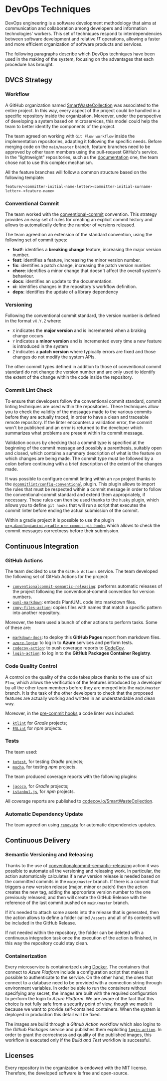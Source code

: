 # DevOps Techniques

DevOps engineering is a software development methodology that aims at communication and collaboration among developers and information technologies' workers. 
This set of techniques respond to interdependencies between software development and relative *IT* operations, allowing a faster and more efficient organization of software products and services.

The following paragraphs describe which DevOps techniques have been used in the making of the system, focusing on the advantages that each procedure has brought.

## DVCS Strategy
### Workflow
A GitHub organization named [SmartWasteCollection](https://github.com/SmartWasteCollection) was associated to the entire project. 
In this way, every aspect of the project could be handled in a specific repository inside the organization.
Moreover, under the perspective of developing a system based on microservices, this model could help the team to better identify the components of the project. 

The team agreed on working with `Git Flow workflow` inside the implementation repositories, adapting it following the specific needs. 
Before merging code on the ```main/master``` branch, feature branches need to be approved by other team members using the pull-request GitHub's service. In the "lightweight" repositories, such as the [documentation](https://github.com/SmartWasteCollection/documentation) one, the team chose not to use this complex mechanism. 

All the feature branches will follow a common structure based on the following template:
```
feature/<committer-initial-name-letter><committer-initial-surname-letter>-<feature-name>
```

### Conventional Commit
The team worked with the [conventional-commit](https://www.conventionalcommits.org/en/v1.0.0/) convention. 
This strategy provides an easy set of rules for creating an explicit commit history and allows to automatically define the number of versions released.

The team agreed on an extension of the standard convention, using the following set of commit types:

* **feat!**: identifies a **breaking change** feature, increasing the major version number.
* **feat**: identifies a feature, increasing the minor version number.
* **fix**: identifies a patch change, increasing the patch version number.
* **chore**: identifies a minor change that doesn't affect the overall system's behaviour. 
* **docs**: identifies an update to the documentation.
* **ci**: identifies changes in the repository's workflow definition.
* **deps**: identifies the update of a library dependency

### Versioning
Following the conventional commit standard, the version number is defined in the format `vX.Y.Z` where:

- `X` indicates the **major version** and is incremented when a braking change occurs
- `Y` indicates a **minor version** and is incremented every time a new feature is introduced in the system 
- `Z` indicates a **patch version** where typically errors are fixed and those changes do not modify the system APIs.

The other commit types defined in addition to those of conventional commit standard do not change the version number and are only used to identify the extent of the change within the code inside the repository.

### Commit Lint Check
To ensure that developers follow the conventional commit standard, commit linting techniques are used within the repositories.
These techniques allow you to check the validity of the messages made to the various commits before they are actually traced, in order to have a clean and traceable remote repository.
If the linter encounters a validation error, the commit won't be published and an error is returned to the developer which summarizes what problems are present within its commit message.

Validation occurs by checking that a commit type is specified at the beginning of the commit message and possibly a parenthesis, suitably open and closed, which contains a summary description of what is the feature on which changes are being made. The commit type must be followed by a colon before continuing with a brief description of the extent of the changes made.

It was possible to configure commit linting within an `npm` project thanks to the [`@commitlint/config-conventional`](https://www.npmjs.com/package/@commitlint/config-conventional) plugin.
This plugin allows to import the rules that must be respected within a commit message in order to follow the conventional-commit standard and extend them appropriately, if necessary.
These rules can then be used thanks to the `husky` plugin, which allows you to define `git hooks` that will run a script that executes the commit linter before ending the actual submission of the commit.

Within a gradle project it is possible to use the plugin [`org.danilopianini.gradle-pre-commit-git-hooks`](https://github.com/DanySK/gradle-pre-commit-git-hooks) which allows to check the commit messages correctness before their submission.

## Continuous Integration
### GitHub Actions
The team decided to use the `GitHub Actions` service. The team developed the following set of GitHub Actions for the project:

* [`conventionalcommit-semantic-releasing`](https://github.com/anitvam/conventionalcommit-semantic-releasing): performs automatic releases of the project following the conventional-commit convention for version numbers.
* [`puml-markdown`](https://github.com/alessandro-marcantoni/puml-markdown): embeds PlantUML code into markdown files.
* [`copy-files-action`](https://github.com/SimoneRomagnoli/copy-files-action): copies files with names that match a specific pattern into another repository.

Moreover, the team used a bunch of other actions to perform tasks. Some of these are:

* [`markdown-docs`](https://github.com/ldeluigi/markdown-docs): to deploy this **GitHub Pages** report from markdown files.
* [`azure-login`](https://github.com/Azure/login): to log in to **Azure** services and perform tests.
* [`codecov-action`](https://github.com/codecov/codecov-action): to push coverage reports to [CodeCov](https://codecov.io).
* [`login-action`](https://github.com/docker/login-action): to log in to the **GitHub Packages Container Registry**.

### Code Quality Control
A control on the quality of the code takes place thanks to the use of `Git Flow`, which allows the verification of the features introduced by a developer by all the other team members before they are merged into the `main/master` branch.
It is the task of the other developers to check that the proposed features are actually working and written in an understandable and clean way.

Moreover, in the [pre-commit hooks](#commit-lint-check) a code linter was included:

* [`ktlint`](https://ktlint.github.io/#getting-started) for _Gradle_ projects;
* [`ESLint`](https://eslint.org/) for _npm_ projects.

### Tests

The team used:

* [`kotest`](https://kotest.io/), for testing _Gradle_ projects;
* [`mocha`](https://mochajs.org/), for testing _npm_ projects.

The team produced coverage reports with the following plugins:

* [`jacoco`](https://github.com/jacoco/jacoco), for _Gradle_ projects;
* [`istanbul.js`](https://istanbul.js.org/), for _npm_ projects.

All coverage reports are published to [codecov.io/SmartWasteCollection](https://app.codecov.io/gh/SmartWasteCollection).

### Automatic Dependency Update

The team agreed on using [`renovate`](https://github.com/renovatebot/renovate) for automatic dependencies updates.

## Continuous Delivery

### Semantic Versioning and Releasing
Thanks to the use of [conventionalcommit-semantic-releasing](https://github.com/anitvam/conventionalcommit-semantic-releasing) action it was possible to automate all the versioning and releasing work. 
In particular, the action automatically calculates if a new version release is needed based on the committed commits in the `main/master` branch. If there is a commit that triggers a new version release (major, minor or patch) then the action creates the new tag, adding the appropriate version number to the one previously released, and then will create the GitHub Release with the reference of the last commit pushed on `main/master` branch.

If it's needed to attach some assets into the release that is generated, then the action allows to define a folder called `/assets` and all of its contents will be included in the GitHub Release.

If not needed within the repository, the folder can be deleted with a continuous integration task once the execution of the action is finished, in this way the repository could stay clean.

### Containerization
Every microservice is containerized using [Docker](https://www.docker.com/).
The containers that connect to _Azure Platform_ include a configuration script that makes it possible to authenticate to the service.
On the other hand, the ones that connect to a database need to be provided with a connection string through environment variables.
In order be able to run the containers without specifying any secret, the images are built with the required configuration to perform the login to _Azure Platform_.
We are aware of the fact that this choice is not fully safe from a security point of view, though we made it because we want to provide self-contained containers.
When the system is deployed in production this detail will be fixed.

The images are build through a _Github Action_ workflow which also logins to the _Github Packages_ service and publishes them exploiting [`login-action`](https://github.com/docker/login-action).
In order to grant the correctness and quality of the published images, this workflow is executed only if the _Build and Test_ workflow is successful.

## Licenses
Every repository in the organization is endowed with the MIT license. Therefore, the developed software is free and open-source.
